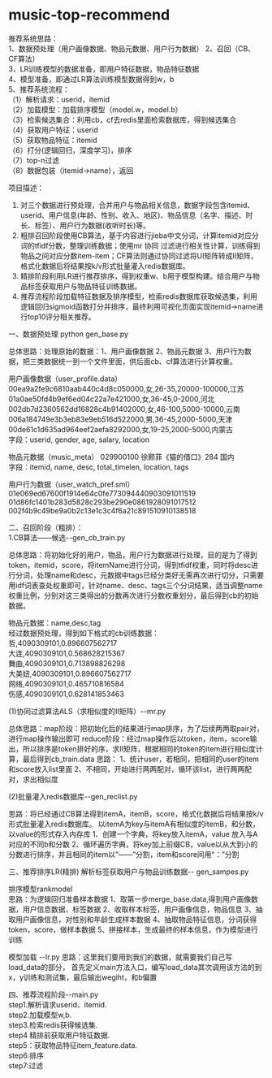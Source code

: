 # music-top-recommend 
推荐系统思路：  
1、数据预处理（用户画像数据、物品元数据、用户行为数据） 
2、召回（CB、CF算法）  
3、LR训练模型的数据准备，即用户特征数据，物品特征数据  
4、模型准备，即通过LR算法训练模型数据得到w，b   
5、推荐系统流程：  
（1）解析请求：userid，itemid  
（2）加载模型：加载排序模型（model.w，model.b）  
（3）检索候选集合：利用cb，cf去redis里面检索数据库，得到候选集合  
（4）获取用户特征：userid  
（5）获取物品特征：itemid  
（6）打分(逻辑回归，深度学习)，排序  
（7）top-n过滤  
（8）数据包装（itemid->name），返回  

项目描述：
1.	对三个数据进行预处理，合并用户与物品相关信息，数据字段包含itemid、userid、用户信息(年龄、性别、收入、地区)、物品信息（名字、描述、时长、标签）、用户行为数据(收听时长)等。 
2.	粗排召回阶段使用CB算法，基于内容进行jieba中文分词，计算itemid对应分词的tfidf分数，整理训练数据；使用mr 协同 
过滤进行相关性计算，训练得到物品之间对应分数item-item；CF算法则通过协同过滤将UI矩阵转成II矩阵，格式化数据后将结果按k/v形式批量灌入redis数据库。 
3.	精排阶段利用LR进行推荐排序，得到权重w、b用于模型构建。结合用户与物品标签获取用户与物品特征训练数据。 
4.	推荐流程阶段加载特征数据及排序模型，检索redis数据库获取候选集，利用逻辑回归sigmoid函数打分并排序，最终利用可视化页面实现itemid->name进行top10评分相关推荐。 

一、数据预处理  python gen_base.py

总体思路：处理原始的数据：1、用户画像数据 2、物品元数据 3、用户行为数据，把三类数据统一到一个文件里面，供后面cb、cf算法进行计算权重。 
 
用户画像数据（user_profile.data）  
00ea9a2fe9c6810aab440c4d8c050000,女,26-35,20000-100000,江苏  
01a0ae50fd4b9ef6ed04c22a7e421000,女,36-45,0-2000,河北  
002db7d2360562dd16828c4b91402000,女,46-100,5000-10000,云南  
006a184749e3b3eb83e9eb516d522000,男,36-45,2000-5000,天津  
00de61c1d635ad964eef2aefa8292000,女,19-25,2000-5000,内蒙古  
字段：userid, gender, age, salary, location  

物品元数据（music_meta） 
029900100  徐颢菲《猫的借口》284 国内  
字段：itemid, name, desc, total_timelen, location, tags  

用户行为数据（user_watch_pref.sml）  
01e069ed67600f1914e64c0fe773094440903091011519  
01d86fc1401b283d5828c293be290e0861928091017512  
002f4b9c49be9a0b2c13e1c3c4f6a21c891510910138518  


二、召回阶段（粗排）：  
1.CB算法——候选--gen_cb_train.py  

总体思路：将初始化好的用户，物品，用户行为数据进行处理，目的是为了得到token，itemid，score，将itemName进行分词，得到tfidf权重，同时将desc进行分词，处理name和desc，元数据中tags已经分类好无需再次进行切分，只需要用idf词表查处权重即可，针对name、desc、tags三个分词结果，适当调整name权重比例，分别对这三类得出的分数再次进行分数权重划分，最后得到cb的初始数据。

物品元数据：name,desc,tag  
经过数据预处理，得到如下格式的cb训练数据：  
哲,4090309101,0.896607562717  
大连,4090309101,0.568628215367  
舞曲,4090309101,0.713898826298  
大美妞,4090309101,0.896607562717  
网络,4090309101,0.465710816584  
伤感,4090309101,0.628141853463  

(1)协同过滤算法ALS（求相似度的II矩阵）--mr.py   

总体思路：map阶段：把初始化后的结果进行map排序，为了后续两两取pair对，进行map操作输出即可 
         reduce阶段：经过map操作后以token，item，score输出，所以排序是token排好的序，求II矩阵，根据相同的token的item进行相似度计算，最后得到cb_train.data 
    思路： 
        1、统计user，若相同，把相同的user的item和score放入list里面 
        2、不相同，开始进行两两配对，循环该list，进行两两配对，求出相似度 

(2)批量灌入redis数据库--gen_reclist.py   

思路：将已经通过CB算法得到itemA，itemB，score，格式化数据后将结果按k/v形式批量灌入redis数据库。 
    以itemA为key与itemA有相似度的itemB，和分数，以value的形式存入内存库 
        1、创建一个字典，将key放入itemA，value 放入与A对应的不同b和分数 
        2、循环遍历字典，将key加上前缀CB，value以从大到小的分数进行排序，并且相同的item以“——”分割，item和score间用“：”分割 



三、推荐排序LR(精排) 
解析标签获取用户与物品训练数据-- gen_sampes.py   

排序模型rankmodel  
思路：为逻辑回归准备样本数据
      1、取第一步merge_base.data,得到用户画像数据，用户信息数据，标签数据 
      2、收取样本标签，用户画像信息，物品信息 
      3、抽取用户画像信息，对性别和年龄生成样本数据 
      4、抽取物品特征信息，分词获得token，score，做样本数据 
      5、拼接样本，生成最终的样本信息，作为模型进行训练 

模型加载 --lr.py 
思路：这里我们要用到我们的数据，就需要我们自己写load_data的部分， 首先定义main方法入口，编写load_data其次调用该方法的到x，y训练和测试集，最后输出wegiht，和b偏置 

四、推荐流程阶段--main.py   
step1.解析请求userid、itemid.   
step2.加载模型w,b.   
step3.检索redis获得候选集.    
step4 精排前获取用户特征数据.   
step5：获取物品特征item_feature.data.   
step6:排序   
step7:过滤   
